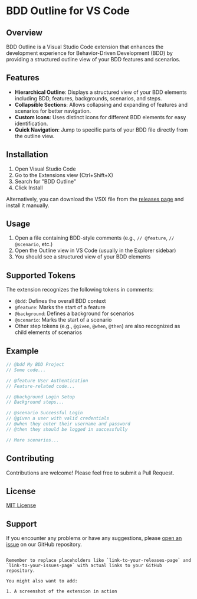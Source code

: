 # BDD Outline for VS Code

## Overview

BDD Outline is a Visual Studio Code extension that enhances the development experience for Behavior-Driven Development (BDD) by providing a structured outline view of your BDD features and scenarios.

## Features

- **Hierarchical Outline**: Displays a structured view of your BDD elements including BDD, features, backgrounds, scenarios, and steps.
- **Collapsible Sections**: Allows collapsing and expanding of features and scenarios for better navigation.
- **Custom Icons**: Uses distinct icons for different BDD elements for easy identification.
- **Quick Navigation**: Jump to specific parts of your BDD file directly from the outline view.

## Installation

1. Open Visual Studio Code
2. Go to the Extensions view (Ctrl+Shift+X)
3. Search for "BDD Outline"
4. Click Install

Alternatively, you can download the VSIX file from the [releases page](link-to-your-releases-page) and install it manually.

## Usage

1. Open a file containing BDD-style comments (e.g., `// @feature`, `// @scenario`, etc.)
2. Open the Outline view in VS Code (usually in the Explorer sidebar)
3. You should see a structured view of your BDD elements

## Supported Tokens

The extension recognizes the following tokens in comments:

- `@bdd`: Defines the overall BDD context
- `@feature`: Marks the start of a feature
- `@background`: Defines a background for scenarios
- `@scenario`: Marks the start of a scenario
- Other step tokens (e.g., `@given`, `@when`, `@then`) are also recognized as child elements of scenarios

## Example

```javascript
// @bdd My BDD Project
// Some code...

// @feature User Authentication
// Feature-related code...

// @background Login Setup
// Background steps...

// @scenario Successful Login
// @given a user with valid credentials
// @when they enter their username and password
// @then they should be logged in successfully

// More scenarios...
```

## Contributing

Contributions are welcome! Please feel free to submit a Pull Request.

## License

[MIT License](LICENSE)

## Support

If you encounter any problems or have any suggestions, please [open an issue](link-to-your-issues-page) on our GitHub repository.

```

Remember to replace placeholders like `link-to-your-releases-page` and `link-to-your-issues-page` with actual links to your GitHub repository.

You might also want to add:

1. A screenshot of the extension in action